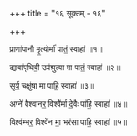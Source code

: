 +++
title = "१६ सूक्तम् - १६"

+++

प्राणा॑पानौ मृ॒त्योर्मा॑ पातं॒ स्वाहा॑ ॥१॥

द्यावा॑पृथिवी॒ उप॑श्रुत्या मा पातं॒ स्वाहा॑ ॥२॥

सूर्य॒ चक्षु॑षा मा पाहि॒ स्वाहा॑ ॥३॥

अग्ने॑ वैश्वानर॒ विश्वै॑र्मा दे॒वैः पा॑हि॒ स्वाहा॑ ॥४॥

विश्व॑म्भर॒ विश्वे॑न मा॒ भर॑सा पाहि॒ स्वाहा॑ ॥५॥
